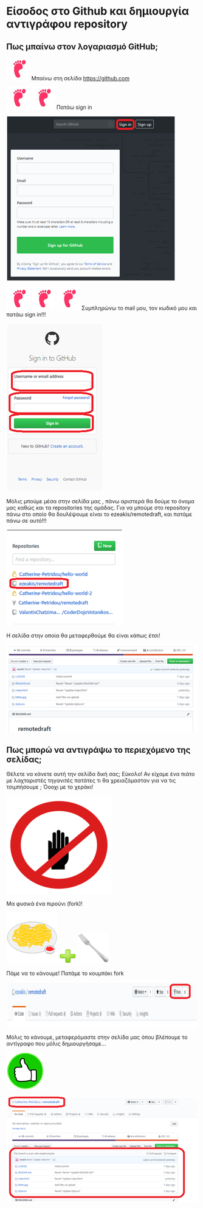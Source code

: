 # Είσοδος στο Github και δημιουργία αντιγράφου repository

## Πως μπαίνω στον λογαριασμό GitHub;

![Github Introduction](github_introduction1.png)
 Μπαίνω στη σελίδα https://github.com
 
![Github Introduction](github_introduction1.png)
![Github Introduction](github_introduction1.png)
   Πατάω sign in

 ![Github Introduction](github_introduction2.png)


![Github Introduction](github_introduction1.png)
![Github Introduction](github_introduction1.png)
![Github Introduction](github_introduction1.png)
   Συμπληρώνω το mail μου, τον κωδικό μου και πατάω sign in!!!

![Github Introduction](github_introduction3.png)
 
Μόλις μπούμε μέσα στην σελίδα μας , πάνω αριστερά θα δούμε το όνομα μας καθώς και τα repositories της ομάδας.
Για να μπούμε στο repository πάνω στο οποίο θα δουλέψουμε είναι το ezeakis/remotedraft, και πατάμε πάνω σε αυτό!!!
 
![Github Introduction](github_introduction4.png)
 
Η σελίδα στην οποία θα μεταφερθούμε θα είναι κάπως έτσι!

![Github Introduction](github_introduction5.png)

## Πως μπορώ να αντιγράψω το περιεχόμενο της σελίδας;

Θέλετε να κάνετε αυτή την σελίδα δική σας;
Εύκολο!
Αν είχαμε ένα πιάτο με λαχταριστές τηγανιτές πατάτες τι θα χρειαζόμασταν για να τις τσιμπήσουμε ;
Όοοχι με το χεράκι!
 
![Github Introduction](github_introduction6.png)

Μα φυσικά ένα πιρούνι (fork)!

![Github Introduction](github_introduction7.png)
![Github Introduction](github_introduction8.png)
![Github Introduction](github_introduction9.png)
                                   
Πάμε να το κάνουμε!
Πατάμε το κουμπάκι fork

![Github Introduction](github_introduction10.png)
 
Μόλις το κάνουμε, μεταφερόμαστε στην σελίδα μας όπου βλέπουμε το αντίγραφο που μόλις δημιουργήσαμε…
 
![Github Introduction](github_introduction11.png)


![Github Introduction](github_introduction12.png)
